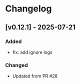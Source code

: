 # Changelog

## [v0.12.1] - 2025-07-21

### Added
- fix: add ignore logs

### Changed
- Updated from PR #28

